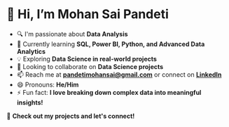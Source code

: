 # 👋 Hi, I’m Mohan Sai Pandeti  

- 🔍 I'm passionate about **Data Analysis**  
- 🌱 Currently learning **SQL, Power BI, Python, and Advanced Data Analytics**  
- 💡 Exploring **Data Science in real-world projects**  
- 🤝 Looking to collaborate on **Data Science projects**  
- 📫 Reach me at **[pandetimohansai@gmail.com](mailto:pandetimohansai@gmail.com)** or connect on **[LinkedIn](https://www.linkedin.com/in/mohansaipandeti/)**  
- 😄 Pronouns: **He/Him**  
- ⚡ Fun fact: **I love breaking down complex data into meaningful insights!**  

🚀 **Check out my projects and let's connect!**  


<!---
MohanSaiPandeti/MohanSaiPandeti is a ✨ special ✨ repository because its `README.md` (this file) appears on your GitHub profile.
You can click the Preview link to take a look at your changes.
--->
